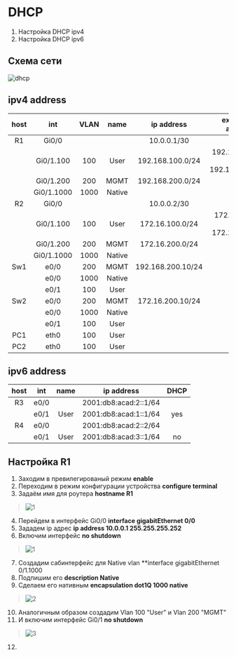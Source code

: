 # DHCP
  1. Настройка DHCP ipv4
  2. Настройка DHCP ipv6
  
  ## Схема сети
  
![dhcp](https://user-images.githubusercontent.com/112701413/193837728-b23ae5df-c30f-409e-9d04-511a8697b7ea.jpg)

  ## ipv4 address 
host | int | VLAN | name | ip address | excluded-address | DHCP |
:----: | :---: | :---: | :----------: | :---: | :---: | :---: 
R1 | Gi0/0 | | |10.0.0.1/30 | |no
| | Gi0/1.100 | 100 | User | 192.168.100.0/24 | 192.168.100.1-10; 192.168.100.254 | yes
| | Gi0/1.200 | 200 | MGMT |192.168.200.0/24 | | no
| | Gi0/1.1000 | 1000 | Native || |no
R2 | Gi0/0 | | |10.0.0.2/30 | | no
| | Gi0/1.100 | 100 | User | 172.16.100.0/24 | 172.16.100.1-10; 172.16.100.254 |  yes
| | Gi0/1.200 | 200 | MGMT |172.16.200.0/24 | | no
| | Gi0/1.1000 | 1000 | Native | | | no
Sw1 | e0/0 | 200| MGMT | 192.168.200.10/24 | | no
|| e0/0 | 1000| Native | | | no
|| e0/1 | 100| User | | | no
Sw2 | e0/0 | 200| MGMT | 172.16.200.10/24 | | no
|| e0/0 | 1000| Native | | | no
|| e0/1 | 100| User | | | no
PC1 | eth0 | 100 | User | | | yes
PC2 | eth0 | 100 | User | | | yes
  ## ipv6 address 
host | int | name | ip address | DHCP |
:----:  | :---: | :----------: | :----: | :---: 
R3 | e0/0 | |2001:db8:acad:2::1/64 | |
| | e0/1 | User | 2001:db8:acad:1::1/64 |  yes
R4 | e0/0 | | 2001:db8:acad:2::2/64 | |
| | e0/1 | User | 2001:db8:acad:3::1/64 |  no

## Настройка R1
1. Заходим в превилегированый режим **enable**
2. Переходим в режим конфигурации устройства **configure terminal**
3. Задаём имя для роутера **hostname R1**
>![1](https://user-images.githubusercontent.com/112701413/189698770-fa6f5f81-f215-4878-98aa-78ae22549d72.jpg)
4. Перейдем в интерфейс Gi0/0 **interface gigabitEthernet 0/0**
5. Зададем ip адрес **ip address 10.0.0.1 255.255.255.252**
6. Включим интерфейс **no shutdown**
>![1](https://user-images.githubusercontent.com/112701413/193856079-d06ecdb4-4efc-46f3-a9b0-b2b811911b29.jpg)
7. Создадим сабинтерфейс для Native vlan **interface gigabitEthernet 0/1.1000
8. Подпишим его **description Native**
9. Сделаем его нативным **encapsulation dot1Q 1000 native**
>![2](https://user-images.githubusercontent.com/112701413/193899081-5996f138-5fa1-4a42-ab13-0ca0d46a886d.jpg)
10. Аналогичным образом создадим Vlan 100 "User" и Vlan 200 "MGMT"
11. И включим интерфейс Gi0/1 **no shutdown**
>![3](https://user-images.githubusercontent.com/112701413/193900969-feb6e4e6-3139-47f2-b42d-12f0dbe836b2.jpg)
12. 
